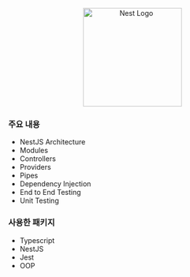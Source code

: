 <p align="center">
  <a href="http://nestjs.com/" target="blank"><img src="https://nestjs.com/img/logo-small.svg" width="200" alt="Nest Logo" /></a>
</p>

[circleci-image]: https://img.shields.io/circleci/build/github/nestjs/nest/master?token=abc123def456
[circleci-url]: https://circleci.com/gh/nestjs/nest

### 주요 내용
- NestJS Architecture
- Modules
- Controllers
- Providers
- Pipes
- Dependency Injection
- End to End Testing
- Unit Testing

### 사용한 패키지
- Typescript
- NestJS
- Jest
- OOP
